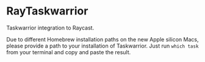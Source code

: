 # RayTaskwarrior

Taskwarrior integration to Raycast.

Due to different Homebrew installation paths on the new Apple silicon Macs, please provide a path to your installation of Taskwarrior. Just run `which task` from your terminal and copy and paste the result.
